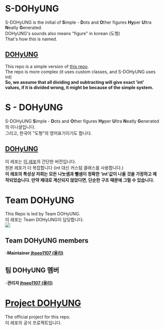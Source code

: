# S-DOHyUNG
S-DOHyUNG is the initial of **S**imple - **D**ots and **O**ther figures **Hy**per **U**ltra **N**eatly **G**enerated.  
DOHyUNG's sounds also means "figure" in korean (도형)  
That's how this is named.  
## [DOHyUNG](https://github.com/OlliStudio/DOHyUNG-Java)
This repo is a simple version of [this repo](https://github.com/OlliStudio/DOHyUNG-Java).  
The repo is more complex (it uses custom classes, and S-DOHyUNG uses int)  
**So, we assume that all dividing and subtracting will give exact 'int' values, if it is divided wrong, it might be because of the simple system.**
# S - DOHyUNG
S-DOHyUNG **S**imple - **D**ots and **O**ther figures **Hy**per **U**ltra **N**eatly **G**enerated 의 이니셜입니다.  
그리고, 한국어 "도형"의 영어표기이기도 합니다.  
## [DOHyUNG](https://github.com/OlliStudio/DOHyUNG-Java)
이 레포는 [이 레포](https://github.com/OlliStudio/DOHyUNG-Java)의 간단한 버전입니다.  
원본 레포가 더 복잡합니다 (int 대신 커스텀 클래스를 사용합니다.)  
**이 레포의 특성상 저희는 모든 나눗셈과 뻴샘이 정확한 'int'값이 나올 것을 가정하고 제작되었습니다. 만약 제대로 계산되지 않았다면, 단순한 구조 때문에 그럴 수 있습니다.**
# Team DOHyUNG
This Repo is led by Team DOHyUNG.  
이 레포는 Team DOHyUNG이 담당합니다.  
![](https://avatars0.githubusercontent.com/t/2815408?s=280&v=4)
## Team DOHyUNG members
-**Maintainer [jhseo1107 (올리)](https://github.com/jhseo1107)**
## 팀 DOHyUNG 멤버
-**관리자 [jhseo1107 (올리)](https://github.com/jhseo1107)**
# [Project DOHyUNG](https://github.com/orgs/OlliStudio/projects/2)
The official project for this repo.  
이 레포의 공식 프로젝트입니다.
